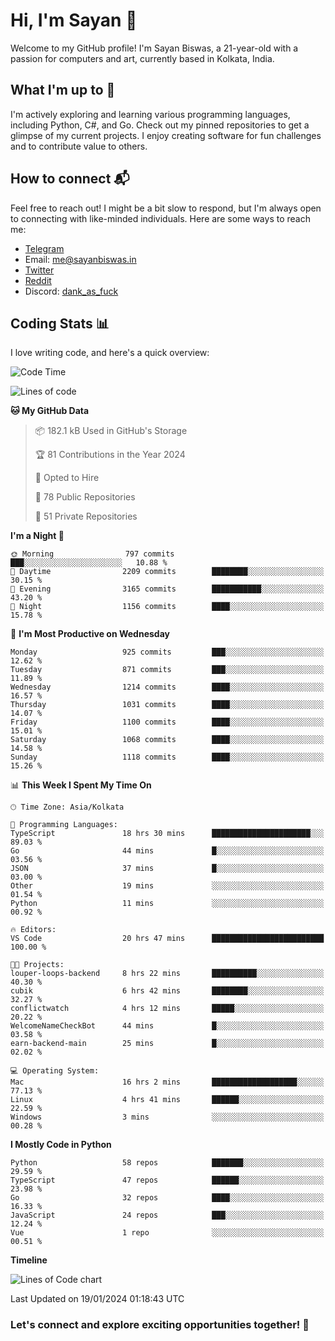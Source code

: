 # Hi, I'm Sayan 👋

Welcome to my GitHub profile! I'm Sayan Biswas, a 21-year-old with a passion for computers and art, currently based in Kolkata, India.

## What I'm up to 🚀

I'm actively exploring and learning various programming languages, including Python, C#, and Go. Check out my pinned repositories to get a glimpse of my current projects. I enjoy creating software for fun challenges and to contribute value to others.

## How to connect 📬

Feel free to reach out! I might be a bit slow to respond, but I'm always open to connecting with like-minded individuals. Here are some ways to reach me:

- [Telegram](https://t.me/dank_as_fuck)
- Email: [me@sayanbiswas.in](mailto:me@sayanbiswas.in)
- [Twitter](https://twitter.com/TheDankDel)
- [Reddit](https://www.reddit.com/user/dank_as_fuck_/)
- Discord: [dank_as_fuck](https://discordapp.com/users/506536929152466945)

## Coding Stats 📊

I love writing code, and here's a quick overview:

<!--START_SECTION:waka-->
![Code Time](http://img.shields.io/badge/Code%20Time-1%2C422%20hrs%2059%20mins-blue)

![Lines of code](https://img.shields.io/badge/From%20Hello%20World%20I%27ve%20Written-6.3%20million%20lines%20of%20code-blue)

**🐱 My GitHub Data** 

> 📦 182.1 kB Used in GitHub's Storage 
 > 
> 🏆 81 Contributions in the Year 2024
 > 
> 💼 Opted to Hire
 > 
> 📜 78 Public Repositories 
 > 
> 🔑 51 Private Repositories 
 > 
**I'm a Night 🦉** 

```text
🌞 Morning                797 commits         ███░░░░░░░░░░░░░░░░░░░░░░   10.88 % 
🌆 Daytime                2209 commits        ████████░░░░░░░░░░░░░░░░░   30.15 % 
🌃 Evening                3165 commits        ███████████░░░░░░░░░░░░░░   43.20 % 
🌙 Night                  1156 commits        ████░░░░░░░░░░░░░░░░░░░░░   15.78 % 
```
📅 **I'm Most Productive on Wednesday** 

```text
Monday                   925 commits         ███░░░░░░░░░░░░░░░░░░░░░░   12.62 % 
Tuesday                  871 commits         ███░░░░░░░░░░░░░░░░░░░░░░   11.89 % 
Wednesday                1214 commits        ████░░░░░░░░░░░░░░░░░░░░░   16.57 % 
Thursday                 1031 commits        ████░░░░░░░░░░░░░░░░░░░░░   14.07 % 
Friday                   1100 commits        ████░░░░░░░░░░░░░░░░░░░░░   15.01 % 
Saturday                 1068 commits        ████░░░░░░░░░░░░░░░░░░░░░   14.58 % 
Sunday                   1118 commits        ████░░░░░░░░░░░░░░░░░░░░░   15.26 % 
```


📊 **This Week I Spent My Time On** 

```text
🕑︎ Time Zone: Asia/Kolkata

💬 Programming Languages: 
TypeScript               18 hrs 30 mins      ██████████████████████░░░   89.03 % 
Go                       44 mins             █░░░░░░░░░░░░░░░░░░░░░░░░   03.56 % 
JSON                     37 mins             █░░░░░░░░░░░░░░░░░░░░░░░░   03.00 % 
Other                    19 mins             ░░░░░░░░░░░░░░░░░░░░░░░░░   01.54 % 
Python                   11 mins             ░░░░░░░░░░░░░░░░░░░░░░░░░   00.92 % 

🔥 Editors: 
VS Code                  20 hrs 47 mins      █████████████████████████   100.00 % 

🐱‍💻 Projects: 
louper-loops-backend     8 hrs 22 mins       ██████████░░░░░░░░░░░░░░░   40.30 % 
cubik                    6 hrs 42 mins       ████████░░░░░░░░░░░░░░░░░   32.27 % 
conflictwatch            4 hrs 12 mins       █████░░░░░░░░░░░░░░░░░░░░   20.22 % 
WelcomeNameCheckBot      44 mins             █░░░░░░░░░░░░░░░░░░░░░░░░   03.58 % 
earn-backend-main        25 mins             █░░░░░░░░░░░░░░░░░░░░░░░░   02.02 % 

💻 Operating System: 
Mac                      16 hrs 2 mins       ███████████████████░░░░░░   77.13 % 
Linux                    4 hrs 41 mins       ██████░░░░░░░░░░░░░░░░░░░   22.59 % 
Windows                  3 mins              ░░░░░░░░░░░░░░░░░░░░░░░░░   00.28 % 
```

**I Mostly Code in Python** 

```text
Python                   58 repos            ███████░░░░░░░░░░░░░░░░░░   29.59 % 
TypeScript               47 repos            ██████░░░░░░░░░░░░░░░░░░░   23.98 % 
Go                       32 repos            ████░░░░░░░░░░░░░░░░░░░░░   16.33 % 
JavaScript               24 repos            ███░░░░░░░░░░░░░░░░░░░░░░   12.24 % 
Vue                      1 repo              ░░░░░░░░░░░░░░░░░░░░░░░░░   00.51 % 
```



**Timeline**

![Lines of Code chart](https://raw.githubusercontent.com/Dank-del/Dank-del/main/assets/bar_graph.png)


 Last Updated on 19/01/2024 01:18:43 UTC
<!--END_SECTION:waka-->

### Let's connect and explore exciting opportunities together! 🚀
